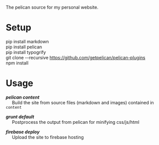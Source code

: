 The pelican source for my personal website.

# Setup
pip install markdown  
pip install pelican  
pip install typogrify  
git clone --recursive https://github.com/getpelican/pelican-plugins  
npm install


# Usage
***pelican content***  
&nbsp;&nbsp;&nbsp;&nbsp;&nbsp;Build the site from source files (markdown and images) contained in `content`

***grunt default***  
&nbsp;&nbsp;&nbsp;&nbsp;&nbsp;Postprocess the output from pelican for minifying css/js/html

***firebase deploy***  
&nbsp;&nbsp;&nbsp;&nbsp;&nbsp;Upload the site to firebase hosting